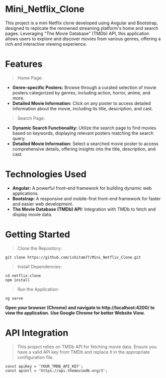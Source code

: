 # Mini_Netflix_Clone
This project is a mini Netflix clone developed using Angular and Bootstrap, designed to replicate the renowned streaming platform's home and search pages. Leveraging "The Movie Database" (TMDb) API, this application allows users to explore and discover movies from various genres, offering a rich and interactive viewing experience.

# Features
> Home Page:
- **Genre-specific Posters:** Browse through a curated selection of movie posters categorized by genres, including action, horror, anime, and more.
- **Detailed Movie Information:** Click on any poster to access detailed information about the movie, including its title, description, and cast.

> Search Page:
- **Dynamic Search Functionality:** Utilize the search page to find movies based on keywords, displaying relevant posters matching the search query.
- **Detailed Movie Information:** Select a searched movie poster to access comprehensive details, offering insights into the title, description, and cast.

# Technologies Used
- **Angular:** A powerful front-end framework for building dynamic web applications.
- **Bootstrap:** A responsive and mobile-first front-end framework for faster and easier web development.
- **The Movie Database (TMDb) API:** Integration with TMDb to fetch and display movie data.

# Getting Started
> Clone the Repository:
```
git clone https://github.com/ishitam77/Mini_Netflix_Clone.git
```

> Install Dependencies:
```
cd netflix-clone
npm install
```

> Run the Application:
```
ng serve
```

**Open your browser (Chrome) and navigate to http://localhost:4200/ to view the application.**
**Use Google Chrome for better Website View.**

# API Integration

> This project relies on TMDb API for fetching movie data. Ensure you have a valid API key from TMDb and replace it in the appropriate configuration file.
```
const apiKey = 'YOUR_TMDB_API_KEY';
const apiUrl = 'https://api.themoviedb.org/3';
```

